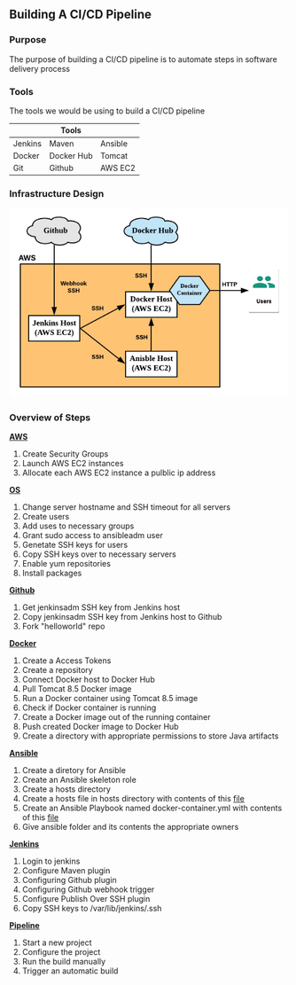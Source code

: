 ## Building A CI/CD Pipeline


### Purpose

The purpose of building a CI/CD pipeline is to automate steps in software delivery process


### Tools

The tools we would be using to build a CI/CD pipeline

|         |   **Tools**   |            |
|---------|---------------|------------|
| Jenkins |     Maven     |   Ansible  |
|  Docker |  Docker Hub   |   Tomcat   |
|   Git   |    Github     |   AWS EC2  |



### Infrastructure Design
![Infrastructure Design](https://github.com/hadriane/cicd_pipeline_java/blob/master/images/Infrastructure_Design.png)


### Overview of Steps

**[AWS](https://github.com/hadriane/cicd_pipeline_java/blob/master/steps/aws.md)**
1. Create Security Groups
2. Launch AWS EC2 instances
3. Allocate each AWS EC2 instance a pulblic ip address

**[OS](https://github.com/hadriane/cicd_pipeline_java/blob/master/steps/os.md)**
1. Change server hostname and SSH timeout for all servers
2. Create users
3. Add uses to necessary groups
4. Grant sudo access to ansibleadm user
5. Genetate SSH keys for users
6. Copy SSH keys over to necessary servers
7. Enable yum repositories
8. Install packages

**[Github](https://github.com/hadriane/cicd_pipeline_java/blob/master/steps/github.md)**
1. Get jenkinsadm SSH key from Jenkins host
2. Copy jenkinsadm SSH key from Jenkins host to Github
3. Fork "helloworld" repo

**[Docker](https://github.com/hadriane/cicd_pipeline_java/blob/master/steps/docker.md)**
1. Create a Access Tokens
2. Create a repository
3. Connect Docker host to Docker Hub
4. Pull Tomcat 8.5 Docker image
5. Run a Docker container using Tomcat 8.5 image
6. Check if Docker container is running
7. Create a Docker image out of the running container
8. Push created Docker image to Docker Hub
9. Create a directory with appropriate permissions to store Java artifacts
 
**[Ansible](https://github.com/hadriane/cicd_pipeline_java/blob/master/steps/ansible.md)**
1. Create a diretory for Ansible
2. Create an Ansible skeleton role
3. Create a hosts directory
4. Create a hosts file in hosts directory with contents of this [file](https://github.com/hadriane/cicd_pipeline_java/blob/master/ansible_roles/hosts)
5. Create an Ansible Playbook named docker-container.yml with contents of this [file](https://github.com/hadriane/cicd_pipeline_java/blob/master/ansible_roles/docker-container.yml)
6. Give ansible folder and its contents the appropriate owners

**[Jenkins](https://github.com/hadriane/cicd_pipeline_java/blob/master/steps/jenkins.md)**
1. Login to jenkins
2. Configure Maven plugin
3. Configuring Github plugin
4. Configuring Github webhook trigger
5. Configure Publish Over SSH plugin
6. Copy SSH keys to /var/lib/jenkins/.ssh

**[Pipeline](https://github.com/hadriane/cicd_pipeline_java/blob/master/steps/pipeline.md)**
1. Start a new project
2. Configure the project
3. Run the build manually
4. Trigger an automatic build
